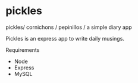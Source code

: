 # pickles
pickles/ cornichons / pepinillos / a simple diary app

Pickles is an express app to write daily musings.

Requirements
- Node
- Express
- MySQL

